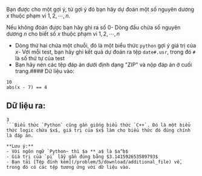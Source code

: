 Bạn được cho một gợi ý, từ gợi ý đó bạn hãy dự đoán một số nguyên dương $x$ thuộc phạm vi $1,2,\cdots,n$.

Nếu không đoán được bạn hãy ghi ra số $0$- Dòng đầu chứa số nguyên dương $n$ cho biết số $x$ thuộc phạm vi $1,2,\cdots,n$
- Dòng thứ hai chứa một chuỗi, đó là một biểu thức `python` gợi ý giá trị của $x$- Với mỗi test, bạn hãy ghi kết quả dự đoán ra tệp `date#.usr`, trong đó `#` là số thứ tự của test
- Bạn hãy nén các tệp đáp án dưới định dạng "ZIP" và nộp đáp án ở cuối trang.#### Dữ liệu vào:
```plain
10
abs(x - 7) == 4
```

## Dữ liệu ra:
```plain
3
```Biểu thức `Python` cũng gần giống biểu thức `C++`. Đó là một biểu thức logic chứa $x$, giá trị của $x$ làm cho biểu thức đó đúng chính là đáp án.

**Lưu ý:**
- Với ngôn ngữ `Python~ thì $a ** a$ là $a^b$
- Giá trị của `pi` lẫy gần đúng bằng $3.141592653589793$
- Bạn tải [Tệp đính kèm](/problem/5/download/additional_file) về, trong đó có các tệp tương ứng với dữ liệu vào.